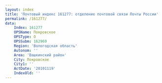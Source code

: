 ```yaml
---
layout: index
title: 'Почтовый индекс 161277: отделение почтовой связи Почты России'
permalink: /161277/
data:
    Index: 161277
    OPSName: Покровское
    OPSType: О
    OPSSubm: 162969
    Region: 'Вологодская область'
    Autonom: ''
    Area: 'Вашкинский район'
    City: Покровское
    City1: ''
    ActDate: '20101119'
    IndexOld: ''
---
```

